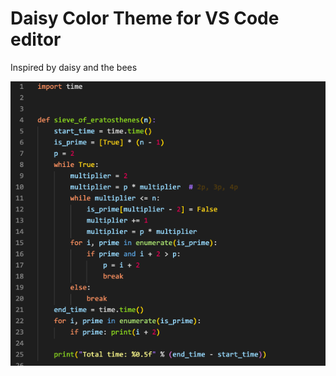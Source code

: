 # Daisy Color Theme for VS Code editor

Inspired by daisy and the bees


![sample image](https://raw.githubusercontent.com/daisyliu618/daisyColorTheme/main/sample.png)
